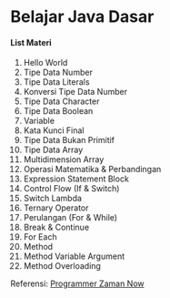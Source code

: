 # Belajar Java Dasar
#### List Materi
1. Hello World
2. Tipe Data Number
3. Tipe Data Literals
4. Konversi Tipe Data Number
5. Tipe Data Character
6. Tipe Data Boolean
7. Variable
8. Kata Kunci Final
9. Tipe Data Bukan Primitif
10. Tipe Data Array
11. Multidimension Array
12. Operasi Matematika & Perbandingan
13. Expression Statement Block
14. Control Flow (If & Switch)
15. Switch Lambda
16. Ternary Operator
17. Perulangan (For & While)
18. Break & Continue
19. For Each 
20. Method
21. Method Variable Argument
22. Method Overloading

Referensi:  [Programmer Zaman Now](https://www.youtube.com/ProgrammerZamanNow)